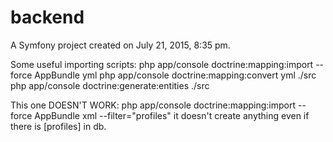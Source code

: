 backend
=======

A Symfony project created on July 21, 2015, 8:35 pm.

Some useful importing scripts:
php app/console doctrine:mapping:import --force AppBundle yml
php app/console doctrine:mapping:convert yml ./src
php app/console doctrine:generate:entities ./src


This one DOESN'T WORK:
php app/console doctrine:mapping:import --force AppBundle xml --filter="profiles"
it doesn't create anything even if there is [profiles] in db.



